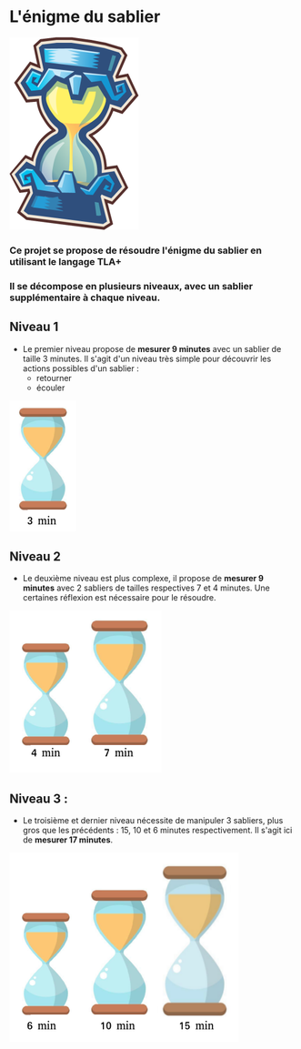 # L'énigme du sablier





<img src="./Phantom_Hourglass.png" />



### Ce projet se propose de résoudre l'énigme du sablier en utilisant le langage **TLA+**



### Il se décompose en plusieurs niveaux, avec un sablier supplémentaire à chaque niveau.



## 											Niveau 1 

- Le premier niveau propose de **mesurer 9 minutes** avec un sablier de taille 3 minutes. Il s'agit d'un niveau très simple pour découvrir les actions possibles d'un sablier :
  - retourner
  - écouler

![niveau-1](./img/niveau-1.png)



## 												Niveau 2

- Le deuxième niveau est plus complexe, il propose de **mesurer 9 minutes** avec 2 sabliers de tailles respectives 7 et 4 minutes. Une certaines réflexion est nécessaire pour le résoudre.

![niveau-2](./img/niveau-2.png)

## 												Niveau 3 : 

- Le troisième et dernier niveau nécessite de manipuler 3 sabliers, plus gros que les précédents : 15, 10 et 6 minutes respectivement. Il s'agit ici de **mesurer 17 minutes**.

![niveau-3](./img/niveau-3.png)
